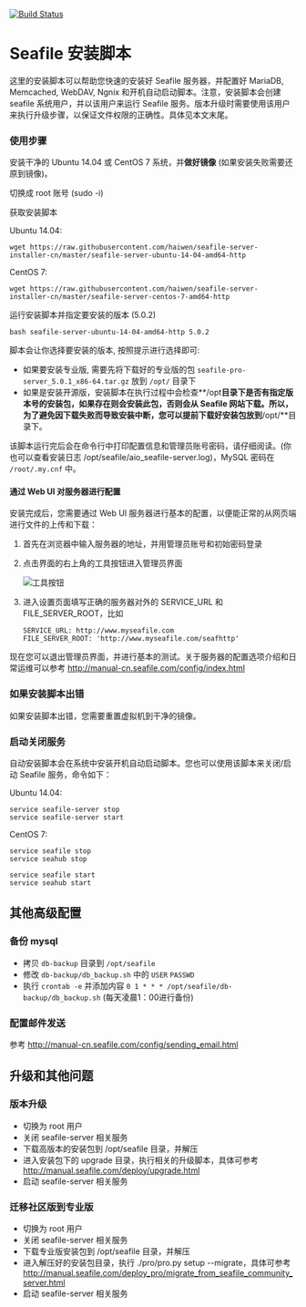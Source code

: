 [![Build Status](https://travis-ci.org/haiwen/seafile-server-installer-cn.svg?branch=master)](https://travis-ci.org/haiwen/seafile-server-installer-cn)

# Seafile 安装脚本

这里的安装脚本可以帮助您快速的安装好 Seafile 服务器，并配置好 MariaDB, Memcached, WebDAV, Ngnix 和开机自动启动脚本。注意，安装脚本会创建 seafile 系统用户，并以该用户来运行 Seafile 服务。版本升级时需要使用该用户来执行升级步骤，以保证文件权限的正确性。具体见本文末尾。


### 使用步骤

安装干净的 Ubuntu 14.04 或 CentOS 7 系统，并**做好镜像** (如果安装失败需要还原到镜像)。

切换成 root 账号 (sudo -i)

获取安装脚本

Ubuntu 14.04:
```
wget https://raw.githubusercontent.com/haiwen/seafile-server-installer-cn/master/seafile-server-ubuntu-14-04-amd64-http
```

CentOS 7:
```
wget https://raw.githubusercontent.com/haiwen/seafile-server-installer-cn/master/seafile-server-centos-7-amd64-http
```

运行安装脚本并指定要安装的版本 (5.0.2)

```
bash seafile-server-ubuntu-14-04-amd64-http 5.0.2
```

脚本会让你选择要安装的版本, 按照提示进行选择即可:

* 如果要安装专业版, 需要先将下载好的专业版的包 `seafile-pro-server_5.0.1_x86-64.tar.gz` 放到 `/opt/` 目录下
* 如果是安装开源版，安装脚本在执行过程中会检查**/opt**目录下是否有指定版本号的安装包，如果存在则会安装此包，否则会从 Seafile 网站下载。所以，为了避免因下载失败而导致安装中断，您可以提前下载好安装包放到**/opt/**目录下。

该脚本运行完后会在命令行中打印配置信息和管理员账号密码，请仔细阅读。(你也可以查看安装日志 /opt/seafile/aio_seafile-server.log)，MySQL 密码在 `/root/.my.cnf` 中。

#### 通过 Web UI 对服务器进行配置

安装完成后，您需要通过 Web UI 服务器进行基本的配置，以便能正常的从网页端进行文件的上传和下载：

1. 首先在浏览器中输入服务器的地址，并用管理员账号和初始密码登录
2. 点击界面的右上角的工具按钮进入管理员界面
 
    ![工具按钮](http://manual-cn.seafile.com/images/tools-button.png)

3. 进入设置页面填写正确的服务器对外的 SERVICE_URL 和 FILE_SERVER_ROOT，比如

    ```
    SERVICE_URL: http://www.myseafile.com
    FILE_SERVER_ROOT: 'http://www.myseafile.com/seafhttp'
    ```
    
现在您可以退出管理员界面，并进行基本的测试。关于服务器的配置选项介绍和日常运维可以参考 http://manual-cn.seafile.com/config/index.html

### 如果安装脚本出错

如果安装脚本出错，您需要重置虚拟机到干净的镜像。

### 启动关闭服务

自动安装脚本会在系统中安装开机自动启动脚本。您也可以使用该脚本来关闭/启动 Seafile 服务，命令如下：

Ubuntu 14.04:
```
service seafile-server stop
service seafile-server start
```

CentOS 7:
```
service seafile stop
service seahub stop

service seafile start
service seahub start
```

## 其他高级配置

### 备份 mysql

* 拷贝 `db-backup` 目录到 `/opt/seafile`
* 修改 `db-backup/db_backup.sh` 中的 `USER` `PASSWD`
* 执行 `crontab -e` 并添加内容 `0 1 * * * /opt/seafile/db-backup/db_backup.sh` (每天凌晨1：00进行备份)

### 配置邮件发送

参考 http://manual-cn.seafile.com/config/sending_email.html

## 升级和其他问题

### 版本升级

* 切换为 root 用户
* 关闭 seafile-server 相关服务
* 下载高版本的安装包到 /opt/seafile 目录，并解压
* 进入安装包下的 upgrade 目录，执行相关的升级脚本，具体可参考 http://manual.seafile.com/deploy/upgrade.html
* 启动 seafile-server 相关服务

### 迁移社区版到专业版

* 切换为 root 用户
* 关闭 seafile-server 相关服务
* 下载专业版安装包到 /opt/seafile 目录，并解压
* 进入解压好的安装包目录，执行 ./pro/pro.py setup --migrate，具体可参考 http://manual.seafile.com/deploy_pro/migrate_from_seafile_community_server.html
* 启动 seafile-server 相关服务
